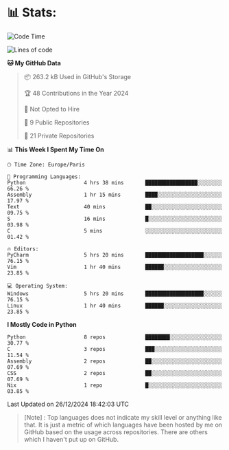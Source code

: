 

<h1>📊 Stats:</h1>

<!--START_SECTION:waka-->
![Code Time](http://img.shields.io/badge/Code%20Time-697%20hrs%2035%20mins-blue)

![Lines of code](https://img.shields.io/badge/From%20Hello%20World%20I%27ve%20Written-6.3%20million%20lines%20of%20code-blue)

**🐱 My GitHub Data** 

> 📦 263.2 kB Used in GitHub's Storage 
 > 
> 🏆 48 Contributions in the Year 2024
 > 
> 🚫 Not Opted to Hire
 > 
> 📜 9 Public Repositories 
 > 
> 🔑 21 Private Repositories 
 > 
📊 **This Week I Spent My Time On** 

```text
🕑︎ Time Zone: Europe/Paris

💬 Programming Languages: 
Python                   4 hrs 38 mins       █████████████████░░░░░░░░   66.26 % 
Assembly                 1 hr 15 mins        ████░░░░░░░░░░░░░░░░░░░░░   17.97 % 
Text                     40 mins             ██░░░░░░░░░░░░░░░░░░░░░░░   09.75 % 
S                        16 mins             █░░░░░░░░░░░░░░░░░░░░░░░░   03.98 % 
C                        5 mins              ░░░░░░░░░░░░░░░░░░░░░░░░░   01.42 % 

🔥 Editors: 
PyCharm                  5 hrs 20 mins       ███████████████████░░░░░░   76.15 % 
Vim                      1 hr 40 mins        ██████░░░░░░░░░░░░░░░░░░░   23.85 % 

💻 Operating System: 
Windows                  5 hrs 20 mins       ███████████████████░░░░░░   76.15 % 
Linux                    1 hr 40 mins        ██████░░░░░░░░░░░░░░░░░░░   23.85 % 
```

**I Mostly Code in Python** 

```text
Python                   8 repos             ████████░░░░░░░░░░░░░░░░░   30.77 % 
C                        3 repos             ███░░░░░░░░░░░░░░░░░░░░░░   11.54 % 
Assembly                 2 repos             ██░░░░░░░░░░░░░░░░░░░░░░░   07.69 % 
CSS                      2 repos             ██░░░░░░░░░░░░░░░░░░░░░░░   07.69 % 
Nix                      1 repo              █░░░░░░░░░░░░░░░░░░░░░░░░   03.85 % 
```




 Last Updated on 26/12/2024 18:42:03 UTC
<!--END_SECTION:waka-->

 > [Note] : Top languages does not indicate my skill level or anything like that. It is just a metric of which languages have been hosted by me on GitHub based on the usage across repositories. There are others which I haven't put up on GitHub.</span>
